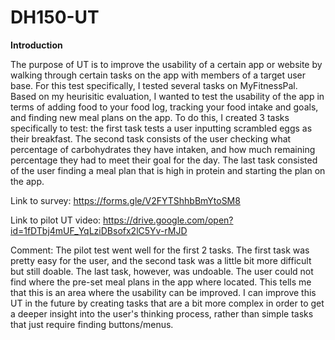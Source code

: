 # DH150-UT

**Introduction**

The purpose of UT is to improve the usability of a certain app or website by walking through certain tasks on the app with members of a target user base. For this test specifically, I tested several tasks on MyFitnessPal. Based on my heurisitic evaluation, I wanted to test the usability of the app in terms of adding food to your food log, tracking your food intake and goals, and finding new meal plans on the app. To do this, I created 3 tasks specifically to test: the first task tests a user inputting scrambled eggs as their breakfast. The second task consists of the user checking what percentage of carbohydrates they have intaken, and how much remaining percentage they had to meet their goal for the day. The last task consisted of the user finding a meal plan that is high in protein and starting the plan on the app. 

Link to survey: https://forms.gle/V2FYTShhbBmYtoSM8

Link to pilot UT video: https://drive.google.com/open?id=1fDTbj4mUF_YqLziDBsofx2lC5Yv-rMJD

Comment: The pilot test went well for the first 2 tasks. The first task was pretty easy for the user, and the second task was a little bit more difficult but still doable. The last task, however, was undoable. The user could not find where the pre-set meal plans in the app where located. This tells me that this is an area where the usability can be improved. I can improve this UT in the future by creating tasks that are a bit more complex in order to get a deeper insight into the user's thinking process, rather than simple tasks that just require finding buttons/menus.
